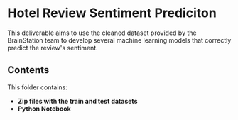 # Hotel Review Sentiment Prediciton

This deliverable aims to use the cleaned dataset provided by the BrainStation team to develop several machine learning models that correctly predict the review's sentiment.

## Contents

This folder contains:
- **Zip files with the train and test datasets**
- **Python Notebook**
